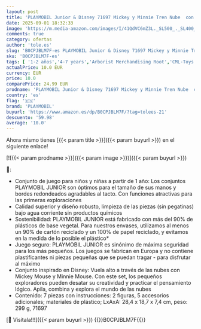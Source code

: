 ```yaml
---
layout: post
title: 'PLAYMOBIL Junior & Disney 71697 Mickey y Minnie Tren Nube  con avión y vehículo de Nube  Juguete sostenible Hecho de plásticos a Base de Plantas  Juguetes para niños y niñas a Partir de 1 año'
date: 2025-09-01 18:32:33
image: 'https://m.media-amazon.com/images/I/41QdVC6mZ3L._SL500_._SL400_.jpg'
comments: true
category: ofertas
author: 'tole.es'
slug: 'B0CPJBLM7F-es PLAYMOBIL Junior & Disney 71697 Mickey y Minnie Tren Nube...'
sku: 'B0CPJBLM7F-es'
tags: [ '1-2 años','4-7 years','Arborist Merchandising Root','CML-Toys','Conjuntos de figuras de juguete','Juguetes','Juguetes y juegos','Muñecos y figuras','Self Service','Special Features Stores','Top brands in Toys','Toys & Figures','Toys All','b6d17eda-2c26-45ed-a098-453a9f96e839_0','b6d17eda-2c26-45ed-a098-453a9f96e839_1101','b6d17eda-2c26-45ed-a098-453a9f96e839_6301','b6d17eda-2c26-45ed-a098-453a9f96e839_6501','b6d17eda-2c26-45ed-a098-453a9f96e839_9701','playmobil','🇪🇸', ]
actualPrice: 10.0 EUR
currency: EUR
price: 10.0
comparePrice: 24.99 EUR
prodname: 'PLAYMOBIL Junior & Disney 71697 Mickey y Minnie Tren Nube  con avión y vehículo de Nube  Juguete sostenible Hecho de plásticos a Base de Plantas  Juguetes para niños y niñas a Partir de 1 año'
country: 'es'
flag: '🇪🇸'
brand: 'PLAYMOBIL'
buyurl: 'https://www.amazon.es/dp/B0CPJBLM7F/?tag=tolees-21'
descuento: '59.98'
average: '10.0'
---
```


Ahora mismo tienes [{{< param title >}}]({{< param buyurl >}}) en el siguiente enlace!

[![{{< param prodname >}}]({{< param image >}})]({{< param buyurl >}})

🔎:

- Conjunto de juego para niños y niñas a partir de 1 año: Los conjuntos PLAYMOBIL JUNIOR son óptimos para el tamaño de sus manos y bordes redondeados agradables al tacto. Con funciones atractivas para las primeras exploraciones
- Calidad superior y diseño robusto, limpieza de las piezas (sin pegatinas) bajo agua corriente sin productos químicos
- Sostenibilidad: PLAYMOBIL JUNIOR está fabricado con más del 90% de plásticos de base vegetal. Para nuestros envases, utilizamos al menos un 90% de cartón reciclado y un 100% de papel reciclado, y evitamos en la medida de lo posible el plástico*
- Juego seguro: PLAYMOBIL JUNIOR es sinónimo de máxima seguridad para los más pequeños. Los juegos se fabrican en Europa y no contiene plastificantes ni piezas pequeñas que se puedan tragar - para disfrutar al máximo
- Conjunto inspirado en Disney: Vuela alto a través de las nubes con Mickey Mouse y Minnie Mouse. Con este set, los pequeños exploradores pueden desatar su creatividad y practicar el pensamiento lógico. Apila, combina y explora el mundo de las nubes
- Contenido: 7 piezas con instrucciones: 2 figuras, 5 accesorios adicionales; materiales de plástico; LxAxA: 28,4 x 18,7 x 7,4 cm, peso: 299 g, 71697

[🛒 Visítala!!!]({{< param buyurl >}})
{{<world>}}B0CPJBLM7F{{</world>}}
